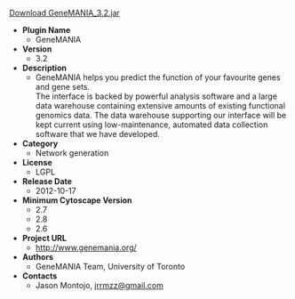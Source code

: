 <a href="GeneMANIA_3.2.jar">Download GeneMANIA_3.2.jar</a>

* __Plugin Name__
  * GeneMANIA
* __Version__
  * 3.2
* __Description__
  * GeneMANIA helps you predict the function of your favourite genes and gene sets.<br>The interface is backed by powerful analysis software and a large data warehouse containing extensive amounts of existing functional genomics data. The data warehouse supporting our interface will be kept current using low-maintenance, automated data collection software that we have developed.
* __Category__
  * Network generation
* __License__
  * LGPL
* __Release Date__
  * 2012-10-17
* __Minimum Cytoscape Version__
  * 2.7
  * 2.8
  * 2.6
* __Project URL__
  * http://www.genemania.org/
* __Authors__
  * GeneMANIA Team, University of Toronto
* __Contacts__
  * Jason Montojo, jrrmzz@gmail.com
